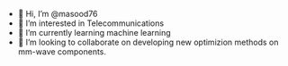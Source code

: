 - 👋 Hi, I’m @masood76
- 👀 I’m interested in Telecommunications
- 🌱 I’m currently learning machine learning
- 💞️ I’m looking to collaborate on developing new optimizion methods on mm-wave components.

<!---
masood76/masood76 is a ✨ special ✨ repository because its `README.md` (this file) appears on your GitHub profile.
You can click the Preview link to take a look at your changes.
--->
